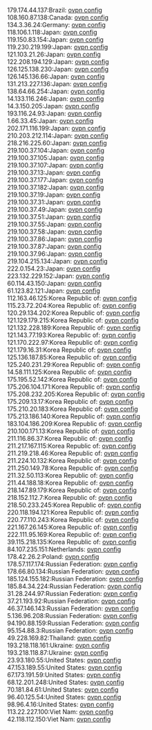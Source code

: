 179.174.44.137:Brazil: [ovpn config](vpn/179_174_44_137.ovpn)  
108.160.87.138:Canada: [ovpn config](vpn/108_160_87_138.ovpn)  
134.3.36.24:Germany: [ovpn config](vpn/134_3_36_24.ovpn)  
118.106.1.118:Japan: [ovpn config](vpn/118_106_1_118.ovpn)  
119.150.83.154:Japan: [ovpn config](vpn/119_150_83_154.ovpn)  
119.230.219.199:Japan: [ovpn config](vpn/119_230_219_199.ovpn)  
121.103.21.26:Japan: [ovpn config](vpn/121_103_21_26.ovpn)  
122.208.194.129:Japan: [ovpn config](vpn/122_208_194_129.ovpn)  
126.125.138.230:Japan: [ovpn config](vpn/126_125_138_230.ovpn)  
126.145.136.66:Japan: [ovpn config](vpn/126_145_136_66.ovpn)  
131.213.227.136:Japan: [ovpn config](vpn/131_213_227_136.ovpn)  
138.64.66.254:Japan: [ovpn config](vpn/138_64_66_254.ovpn)  
14.133.116.246:Japan: [ovpn config](vpn/14_133_116_246.ovpn)  
14.3.150.205:Japan: [ovpn config](vpn/14_3_150_205.ovpn)  
193.116.24.93:Japan: [ovpn config](vpn/193_116_24_93.ovpn)  
1.66.33.45:Japan: [ovpn config](vpn/1_66_33_45.ovpn)  
202.171.116.199:Japan: [ovpn config](vpn/202_171_116_199.ovpn)  
210.203.212.114:Japan: [ovpn config](vpn/210_203_212_114.ovpn)  
218.216.225.60:Japan: [ovpn config](vpn/218_216_225_60.ovpn)  
219.100.37.104:Japan: [ovpn config](vpn/219_100_37_104.ovpn)  
219.100.37.105:Japan: [ovpn config](vpn/219_100_37_105.ovpn)  
219.100.37.107:Japan: [ovpn config](vpn/219_100_37_107.ovpn)  
219.100.37.13:Japan: [ovpn config](vpn/219_100_37_13.ovpn)  
219.100.37.177:Japan: [ovpn config](vpn/219_100_37_177.ovpn)  
219.100.37.182:Japan: [ovpn config](vpn/219_100_37_182.ovpn)  
219.100.37.19:Japan: [ovpn config](vpn/219_100_37_19.ovpn)  
219.100.37.31:Japan: [ovpn config](vpn/219_100_37_31.ovpn)  
219.100.37.49:Japan: [ovpn config](vpn/219_100_37_49.ovpn)  
219.100.37.51:Japan: [ovpn config](vpn/219_100_37_51.ovpn)  
219.100.37.55:Japan: [ovpn config](vpn/219_100_37_55.ovpn)  
219.100.37.58:Japan: [ovpn config](vpn/219_100_37_58.ovpn)  
219.100.37.86:Japan: [ovpn config](vpn/219_100_37_86.ovpn)  
219.100.37.87:Japan: [ovpn config](vpn/219_100_37_87.ovpn)  
219.100.37.96:Japan: [ovpn config](vpn/219_100_37_96.ovpn)  
219.104.215.134:Japan: [ovpn config](vpn/219_104_215_134.ovpn)  
222.0.154.23:Japan: [ovpn config](vpn/222_0_154_23.ovpn)  
223.132.229.152:Japan: [ovpn config](vpn/223_132_229_152.ovpn)  
60.114.43.150:Japan: [ovpn config](vpn/60_114_43_150.ovpn)  
61.123.82.121:Japan: [ovpn config](vpn/61_123_82_121.ovpn)  
112.163.46.125:Korea Republic of: [ovpn config](vpn/112_163_46_125.ovpn)  
115.23.72.204:Korea Republic of: [ovpn config](vpn/115_23_72_204.ovpn)  
120.29.134.202:Korea Republic of: [ovpn config](vpn/120_29_134_202.ovpn)  
121.129.179.215:Korea Republic of: [ovpn config](vpn/121_129_179_215.ovpn)  
121.132.228.189:Korea Republic of: [ovpn config](vpn/121_132_228_189.ovpn)  
121.143.77.193:Korea Republic of: [ovpn config](vpn/121_143_77_193.ovpn)  
121.170.222.97:Korea Republic of: [ovpn config](vpn/121_170_222_97.ovpn)  
121.179.16.31:Korea Republic of: [ovpn config](vpn/121_179_16_31.ovpn)  
125.136.187.85:Korea Republic of: [ovpn config](vpn/125_136_187_85.ovpn)  
125.240.231.29:Korea Republic of: [ovpn config](vpn/125_240_231_29.ovpn)  
14.58.111.125:Korea Republic of: [ovpn config](vpn/14_58_111_125.ovpn)  
175.195.52.142:Korea Republic of: [ovpn config](vpn/175_195_52_142.ovpn)  
175.206.104.171:Korea Republic of: [ovpn config](vpn/175_206_104_171.ovpn)  
175.208.232.205:Korea Republic of: [ovpn config](vpn/175_208_232_205.ovpn)  
175.209.13.17:Korea Republic of: [ovpn config](vpn/175_209_13_17.ovpn)  
175.210.20.183:Korea Republic of: [ovpn config](vpn/175_210_20_183.ovpn)  
175.213.186.140:Korea Republic of: [ovpn config](vpn/175_213_186_140.ovpn)  
183.104.186.209:Korea Republic of: [ovpn config](vpn/183_104_186_209.ovpn)  
210.100.171.13:Korea Republic of: [ovpn config](vpn/210_100_171_13.ovpn)  
211.116.86.37:Korea Republic of: [ovpn config](vpn/211_116_86_37.ovpn)  
211.217.167.115:Korea Republic of: [ovpn config](vpn/211_217_167_115.ovpn)  
211.219.218.46:Korea Republic of: [ovpn config](vpn/211_219_218_46.ovpn)  
211.224.10.132:Korea Republic of: [ovpn config](vpn/211_224_10_132.ovpn)  
211.250.149.78:Korea Republic of: [ovpn config](vpn/211_250_149_78.ovpn)  
211.32.50.113:Korea Republic of: [ovpn config](vpn/211_32_50_113.ovpn)  
211.44.188.18:Korea Republic of: [ovpn config](vpn/211_44_188_18.ovpn)  
218.147.89.179:Korea Republic of: [ovpn config](vpn/218_147_89_179.ovpn)  
218.152.112.7:Korea Republic of: [ovpn config](vpn/218_152_112_7.ovpn)  
218.50.233.245:Korea Republic of: [ovpn config](vpn/218_50_233_245.ovpn)  
220.118.194.121:Korea Republic of: [ovpn config](vpn/220_118_194_121.ovpn)  
220.77.110.243:Korea Republic of: [ovpn config](vpn/220_77_110_243.ovpn)  
221.167.26.145:Korea Republic of: [ovpn config](vpn/221_167_26_145.ovpn)  
222.111.95.169:Korea Republic of: [ovpn config](vpn/222_111_95_169.ovpn)  
39.115.218.135:Korea Republic of: [ovpn config](vpn/39_115_218_135.ovpn)  
84.107.235.151:Netherlands: [ovpn config](vpn/84_107_235_151.ovpn)  
178.42.26.2:Poland: [ovpn config](vpn/178_42_26_2.ovpn)  
178.57.117.174:Russian Federation: [ovpn config](vpn/178_57_117_174.ovpn)  
178.66.80.134:Russian Federation: [ovpn config](vpn/178_66_80_134.ovpn)  
185.124.155.182:Russian Federation: [ovpn config](vpn/185_124_155_182.ovpn)  
185.84.34.224:Russian Federation: [ovpn config](vpn/185_84_34_224.ovpn)  
31.28.244.97:Russian Federation: [ovpn config](vpn/31_28_244_97.ovpn)  
37.21.193.92:Russian Federation: [ovpn config](vpn/37_21_193_92.ovpn)  
46.37.146.143:Russian Federation: [ovpn config](vpn/46_37_146_143.ovpn)  
5.136.96.208:Russian Federation: [ovpn config](vpn/5_136_96_208.ovpn)  
94.190.88.159:Russian Federation: [ovpn config](vpn/94_190_88_159.ovpn)  
95.154.88.3:Russian Federation: [ovpn config](vpn/95_154_88_3.ovpn)  
49.228.169.82:Thailand: [ovpn config](vpn/49_228_169_82.ovpn)  
193.218.118.161:Ukraine: [ovpn config](vpn/193_218_118_161.ovpn)  
193.218.118.87:Ukraine: [ovpn config](vpn/193_218_118_87.ovpn)  
23.93.180.55:United States: [ovpn config](vpn/23_93_180_55.ovpn)  
47.153.189.55:United States: [ovpn config](vpn/47_153_189_55.ovpn)  
67.173.191.59:United States: [ovpn config](vpn/67_173_191_59.ovpn)  
68.12.201.248:United States: [ovpn config](vpn/68_12_201_248.ovpn)  
70.181.84.61:United States: [ovpn config](vpn/70_181_84_61.ovpn)  
96.40.125.54:United States: [ovpn config](vpn/96_40_125_54.ovpn)  
98.96.4.16:United States: [ovpn config](vpn/98_96_4_16.ovpn)  
113.22.227.100:Viet Nam: [ovpn config](vpn/113_22_227_100.ovpn)  
42.118.112.150:Viet Nam: [ovpn config](vpn/42_118_112_150.ovpn)  
